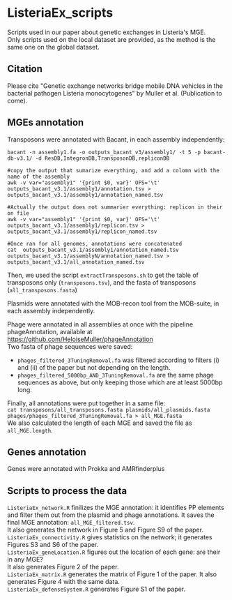 # ListeriaEx_scripts
Scripts used in our paper about genetic exchanges in Listeria's MGE.  
Only scripts used on the local dataset are provided, as the method is the same one on the global dataset.

## Citation
Please cite  "Genetic exchange networks bridge mobile DNA vehicles in the bacterial pathogen Listeria monocytogenes" by Muller et al. (Publication to come).

## MGEs annotation
 
Transposons were annotated with Bacant, in each assembly independently:
```
bacant -n assembly1.fa -o outputs_bacant_v3/assembly1/ -t 5 -p bacant-db-v3.1/ -d ResDB,IntegronDB,TransposonDB,repliconDB

#copy the output that sumarize everything, and add a colomn with the name of the assembly
awk -v var="assembly1" '{print $0, var}' OFS='\t' outputs_bacant_v3.1/assembly1/annotation.tsv > outputs_bacant_v3.1/assembly1/annotation_named.tsv

#Actually the output does not summarier everything: replicon in their on file
awk -v var="assembly1" '{print $0, var}' OFS='\t' outputs_bacant_v3.1/assembly1/replicon.tsv > outputs_bacant_v3.1/assembly1/replicon_named.tsv

#Once ran for all genomes, annotations were concatenated
cat  outputs_bacant_v3.1/assembly1/annotation_named.tsv  outputs_bacant_v3.1/assemblyN/annotation_named.tsv >  outputs_bacant_v3.1/all_annotation_named.tsv
```
Then, we used the script `extractTransposons.sh` to get the table of transposons only (`transposons.tsv`), and the fasta of transposons (`all_transposons.fasta`)


Plasmids were annotated with the MOB-recon tool from the MOB-suite, in each assembly independently.

Phage were annotated in all assemblies at once with the pipeline phageAnnotation, available at https://github.com/HeloiseMuller/phageAnnotation  
Two fasta of phage sequences were saved:  
* `phages_filtered_3TuningRemoval.fa` was filtered according to filters (i) and (ii) of the paper but not depending on the length.
* `phages_filtered_5000bp_AND_3TuningRemoval.fa` are the same phage sequences as above, but only keeping those which are at least 5000bp long.

Finally, all annotations were put together in a same file:  
`cat transposons/all_transposons.fasta plasmids/all_plasmids.fasta phages/phages_filtered_3TuningRemoval.fa > all_MGE.fasta`  
We also calculated the length of each MGE and saved the file as `all_MGE.length`.  

## Genes annotation
Genes were annotated with Prokka and AMRfinderplus

## Scripts to process the data
`ListeriaEx_network.R` finilizes the MGE annotation: it identifies PP elements and filter them out from the plasmid and phage annotations. It saves the final MGE annotation: `all_MGE_filtered.tsv`.  
It also generates the network in Figure 5 and Figure S9 of the paper.  
`ListeriaEx_connectivity.R` gives statistics on the network; it generates Figures S3 and S6 of the paper.  
`ListeriaEx_geneLocation.R` figures out the location of each gene: are their in any MGE?  
It also generates Figure 2 of the paper.  
`ListeriaEx_matrix.R` generates the matrix of Figure 1 of the paper. It also generates Figure 4 with the same data.  
`ListeriaEx_defenseSystem.R` generates Figure S1 of the paper. 
